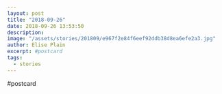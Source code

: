```yaml
---
layout: post
title: "2018-09-26"
date: 2018-09-26 13:53:50
description: 
image: "/assets/stories/201809/e967f2e84f6eef92ddb38d8ea6efe2a3.jpg"
author: Elise Plain
excerpt: #postcard
tags: 
  - stories
---
```


#postcard
<p></p>
